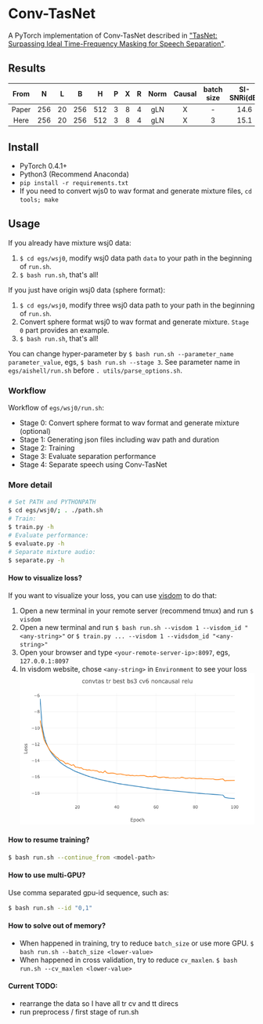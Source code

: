 # Conv-TasNet
A PyTorch implementation of Conv-TasNet described in ["TasNet: Surpassing Ideal Time-Frequency Masking for Speech Separation"](https://arxiv.org/abs/1809.07454).

## Results
| From | N | L | B | H | P | X | R | Norm | Causal | batch size |SI-SNRi(dB) | SDRi(dB)|
|:----:|:-:|:-:|:-:|:-:|:-:|:-:|:-:|:----:|:------:|:----------:|:----------:|:-------:|
| Paper|256|20 |256|512| 3 | 8 | 4 |  gLN |   X    |     -      |    14.6    |  15.0   |
| Here |256|20 |256|512| 3 | 8 | 4 |  gLN |   X    |     3      |    15.1    |  15.4   |

## Install
- PyTorch 0.4.1+
- Python3 (Recommend Anaconda)
- `pip install -r requirements.txt`
- If you need to convert wjs0 to wav format and generate mixture files, `cd tools; make`

## Usage
If you already have mixture wsj0 data:
1. `$ cd egs/wsj0`, modify wsj0 data path `data` to your path in the beginning of `run.sh`.
2. `$ bash run.sh`, that's all!

If you just have origin wsj0 data (sphere format):
1. `$ cd egs/wsj0`, modify three wsj0 data path to your path in the beginning of `run.sh`.
2. Convert sphere format wsj0 to wav format and generate mixture. `Stage 0` part provides an example.
3. `$ bash run.sh`, that's all!

You can change hyper-parameter by `$ bash run.sh --parameter_name parameter_value`, egs, `$ bash run.sh --stage 3`. See parameter name in `egs/aishell/run.sh` before `. utils/parse_options.sh`.
### Workflow
Workflow of `egs/wsj0/run.sh`:
- Stage 0: Convert sphere format to wav format and generate mixture (optional)
- Stage 1: Generating json files including wav path and duration
- Stage 2: Training
- Stage 3: Evaluate separation performance
- Stage 4: Separate speech using Conv-TasNet
### More detail
```bash
# Set PATH and PYTHONPATH
$ cd egs/wsj0/; . ./path.sh
# Train:
$ train.py -h
# Evaluate performance:
$ evaluate.py -h
# Separate mixture audio:
$ separate.py -h
```
#### How to visualize loss?
If you want to visualize your loss, you can use [visdom](https://github.com/facebookresearch/visdom) to do that:
1. Open a new terminal in your remote server (recommend tmux) and run `$ visdom`
2. Open a new terminal and run `$ bash run.sh --visdom 1 --visdom_id "<any-string>"` or `$ train.py ... --visdom 1 --vidsdom_id "<any-string>"`
3. Open your browser and type `<your-remote-server-ip>:8097`, egs, `127.0.0.1:8097`
4. In visdom website, chose `<any-string>` in `Environment` to see your loss
![im](egs/wsj0/loss.png)
#### How to resume training?
```bash
$ bash run.sh --continue_from <model-path>
```
#### How to use multi-GPU?
Use comma separated gpu-id sequence, such as:
```bash
$ bash run.sh --id "0,1"
```
#### How to solve out of memory?
- When happened in training, try to reduce `batch_size` or use more GPU. `$ bash run.sh --batch_size <lower-value>`
- When happened in cross validation, try to reduce `cv_maxlen`. `$ bash run.sh --cv_maxlen <lower-value>`

#### Current TODO: 
- rearrange the data so I have all tr cv and tt direcs
- run preprocess / first stage of run.sh 

